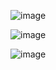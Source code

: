 ![image](https://github.com/web-god/components-css/assets/132649294/52e6fccd-a098-4eb1-9315-e920fea9f4e2)

![image](https://github.com/web-god/components-css/assets/132649294/c12b0099-2aa4-4aa1-a838-428e71c12e82)

![image](https://github.com/web-god/components-css/assets/132649294/462da025-e2ce-483a-9dd2-10e9070dafd1)

